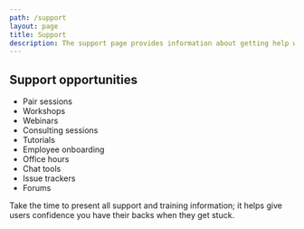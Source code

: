 ```yaml
---
path: /support
layout: page
title: Support
description: The support page provides information about getting help with using the design system
---
```


## Support opportunities

- Pair sessions
- Workshops
- Webinars
- Consulting sessions
- Tutorials
- Employee onboarding
- Office hours
- Chat tools
- Issue trackers
- Forums

Take the time to present all support and training information; it helps give users confidence you have their backs when they get stuck.

